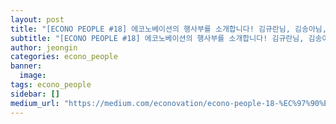 ```yaml
---
layout: post
title: "[ECONO PEOPLE #18] 에코노베이션의 행사부를 소개합니다! 김규란님, 김송아님, 김양하님, 이서현님"
subtitle: "[ECONO PEOPLE #18] 에코노베이션의 행사부를 소개합니다! 김규란님, 김송아님, 김양하님, 이서현님"
author: jeongin
categories: econo_people
banner:
  image:
tags: econo_people
sidebar: []
medium_url: "https://medium.com/econovation/econo-people-18-%EC%97%90%EC%BD%94%EB%85%B8%EB%B2%A0%EC%9D%B4%EC%85%98%EC%9D%98-%ED%96%89%EC%82%AC%EB%B6%80%EB%A5%BC-%EC%86%8C%EA%B0%9C%ED%95%A9%EB%8B%88%EB%8B%A4-%EA%B9%80%EA%B7%9C%EB%9E%80%EB%8B%98-%EA%B9%80%EC%86%A1%EC%95%84%EB%8B%98-%EA%B9%80%EC%96%91%ED%95%98%EB%8B%98-%EC%9D%B4%EC%84%9C%ED%98%84%EB%8B%98-1da2fe494236"
---
```


